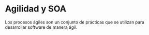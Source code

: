 # Agilidad y SOA

Los procesos ágiles son un conjunto de prácticas que se utilizan para desarrollar software de manera ágil.